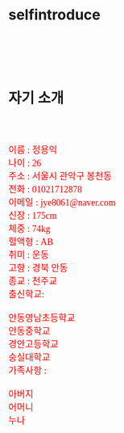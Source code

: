 # selfintroduce

<HTML>

<HEAD>
   
</HEAD>

<BODY BACKGROUND="cathdral2.JPG" LEFTMARGIN="100" TOPMARGIN=100>
    
<BR>
<BR>
<BR>
<BR>
<H1>
 자기 소개</H1><BR><BR><BR>

<FONT SIZE="4" COLOR="red" FONT FACE="궁서체">
     이름 : 정용익<BR>
     나이 : 26<BR>
     주소 : 서울시 관악구 봉천동<BR>
     전화 : 01021712878<BR>
     이메일 : jye8061@naver.com<BR>
     신장 : 175cm<BR>
     체중 : 74kg<BR>
     혈액형 : AB<BR>
     취미 : 운동<BR>
     고향 : 경북 안동<BR>
	종교 : 천주교<BR>
	출신학교:<BR><BR>
	안동영남초등학교<BR>
	안동중학교<BR>
	경안고등학교<BR>
	숭실대학교<BR>
	가족사항 :<BR><BR>
   	아버지<BR>
   	어머니<BR>
   	누나<BR>
 </FONT>
</BODY>

</HTML>
